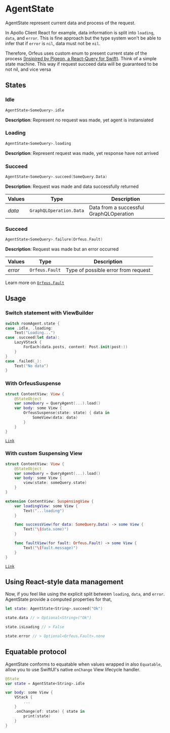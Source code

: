 # AgentState

AgentState represent current data and process of the request.

In Apollo Client React for example, data information is split into `loading`, `data`, and `error`. This is fine approach but the type system won't be able to infer that if `error` is `nil`, data must not be `nil`.

Therefore, Orfeus uses custom enum to present current state of the process [(Insipired by Pigeon, a React-Query for Swift)](https://github.com/fmo91/Pigeon). Think of a simple state machine. This way if request succeed data will be guaranteed to be not nil, and vice versa


## States

### Idle
```swift
AgentState<SomeQuery>.idle
```
**Description**: Represent no request was made, yet agent is instansiated

### Loading
```swift
AgentState<SomeQuery>.loading
```
**Description**: Represent request was made, yet response have not arrived

### Succeed
```swift
AgentState<SomeQuery>.succeed(SomeQuery.Data)
```
**Description**: Request was made and data successfully returned

| Values | Type | Description |
|--------|------|-------------|
| *data* | `GraphQLOperation.Data` | Data from a successful GraphQLOperation|

### Succeed
```swift
AgentState<SomeQuery>.failure(Orfeus.Fault)
```
**Description**: Request was made but an error occurred

| Values | Type | Description |
|--------|------|-------------|
| *error* | `Orfeus.Fault` | Type of possible error from request |

Learn more on [`Orfeus.Fault`](./Fault.md)


## Usage

### Switch statement with ViewBuilder
```swift
switch roomAgent.state {
case .idle, .loading:
    Text("Loading...")
case .succeed(let data):
    LazyVStack {
        ForEach(data.posts, content: Post.init(post:))
    }
}
case .failed(_):
    Text("No data")
}
```

### With OrfeusSuspense
```swift
struct ContentView: View {
    @StateObject
    var someQuery = QueryAgent(...).load()
    var body: some View {
        OrfeusSuspense(state: state) { data in
            SomeView(data: data)
        }
    }
}
```
[`Link`](./../Orfeus/Views/OrfeusSuspense.swift)

### With custom Suspensing View
```swift
struct ContentView: View {
    @StateObject
    var someQuery = QueryAgent(...).load()
    var body: some View {
        view(state: someQuery.state)
    }
}

extension ContentView: SuspensingView {
    var loadingView: some View {
        Text("...loading")
    }

    func successView(for data: SomeQuery.Data) -> some View {
        Text("\(data.some)")
    }

    func faultView(for fault: Orfeus.Fault) -> some View {
        Text("\(fault.message)")
    }
}
 ```
[`Link`](./../Orfeus/Views/SuspensingView.swift)

## Using React-style data management

Now, if you feel like using the explicit split between `loading`, `data`, and `error`. AgentState provide a computed properties for that,

```swift
let state: AgentState<String>.succeed("Ok")

state.data // > Optional<String>("Ok")

state.isLoading // > False

state.error // > Optional<Orfeus.Fault>.none
```

## Equatable protocol

AgentState conforms to equatable when values wrapped in also `Equatable`, allow you to use SwiftUI's native `onChange` View lifecycle handler.

```swift
@State
var state = AgentState<String>.idle

var body: some View {
	VStack {
		...
	}
	.onChange(of: state) { state in
		print(state)
	}
}
```